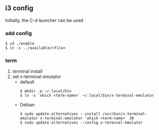 
## i3 config
Initially, the C-d launcher can be used

### add config
```
$ cd ./enable
$ ln -s ../available/<file>
```

### term 

1. terminal install
1. set x-terminal-emulator 
	- default
		```
		$ mkdir -p ~/.local/bin
		$ ln -s `which <term-name>` ~/.local/bin/x-terminal-emulator
		```
	- Debian
		```
		$ sudo update-alternatives --install /usr/bin/x-terminal-emulator x-terminal-emulator `which <term-name>` 30
		$ sudo update-alternatives --config x-terminal-emulator
		```
